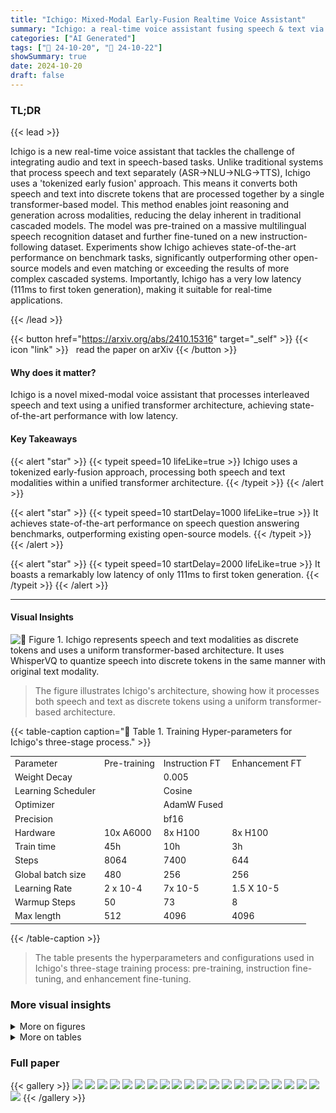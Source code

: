 ```yaml
---
title: "Ichigo: Mixed-Modal Early-Fusion Realtime Voice Assistant"
summary: "Ichigo: a real-time voice assistant fusing speech & text via a unified transformer, achieving state-of-the-art performance with 111ms latency!"
categories: ["AI Generated"]
tags: ["🔖 24-10-20", "🤗 24-10-22"]
showSummary: true
date: 2024-10-20
draft: false
---
```


### TL;DR


{{< lead >}}

Ichigo is a new real-time voice assistant that tackles the challenge of integrating audio and text in speech-based tasks.  Unlike traditional systems that process speech and text separately (ASR->NLU->NLG->TTS), Ichigo uses a 'tokenized early fusion' approach. This means it converts both speech and text into discrete tokens that are processed together by a single transformer-based model. This method enables joint reasoning and generation across modalities, reducing the delay inherent in traditional cascaded models. The model was pre-trained on a massive multilingual speech recognition dataset and further fine-tuned on a new instruction-following dataset.  Experiments show Ichigo achieves state-of-the-art performance on benchmark tasks, significantly outperforming other open-source models and even matching or exceeding the results of more complex cascaded systems.  Importantly, Ichigo has a very low latency (111ms to first token generation), making it suitable for real-time applications.

{{< /lead >}}


{{< button href="https://arxiv.org/abs/2410.15316" target="_self" >}}
{{< icon "link" >}} &nbsp; read the paper on arXiv
{{< /button >}}

#### Why does it matter?
Ichigo is a novel mixed-modal voice assistant that processes interleaved speech and text using a unified transformer architecture, achieving state-of-the-art performance with low latency.
#### Key Takeaways

{{< alert "star" >}}
{{< typeit speed=10 lifeLike=true >}} Ichigo uses a tokenized early-fusion approach, processing both speech and text modalities within a unified transformer architecture. {{< /typeit >}}
{{< /alert >}}

{{< alert "star" >}}
{{< typeit speed=10 startDelay=1000 lifeLike=true >}} It achieves state-of-the-art performance on speech question answering benchmarks, outperforming existing open-source models. {{< /typeit >}}
{{< /alert >}}

{{< alert "star" >}}
{{< typeit speed=10 startDelay=2000 lifeLike=true >}} It boasts a remarkably low latency of only 111ms to first token generation. {{< /typeit >}}
{{< /alert >}}

------
#### Visual Insights



![](figures/figures_3_0.png "🔼 Figure 1. Ichigo represents speech and text modalities as discrete tokens and uses a uniform transformer-based architecture. It uses WhisperVQ to quantize speech into discrete tokens in the same manner with original text modality.")

> The figure illustrates Ichigo's architecture, showing how it processes both speech and text as discrete tokens using a uniform transformer-based architecture.







{{< table-caption caption="🔽 Table 1. Training Hyper-parameters for Ichigo's three-stage process." >}}
<table id='8' style='font-size:14px'><tr><td>Parameter</td><td>Pre-training</td><td>Instruction FT</td><td>Enhancement FT</td></tr><tr><td>Weight Decay</td><td></td><td>0.005</td><td></td></tr><tr><td>Learning Scheduler</td><td></td><td>Cosine</td><td></td></tr><tr><td>Optimizer</td><td></td><td>AdamW Fused</td><td></td></tr><tr><td>Precision</td><td></td><td>bf16</td><td></td></tr><tr><td>Hardware</td><td>10x A6000</td><td>8x H100</td><td>8x H100</td></tr><tr><td>Train time</td><td>45h</td><td>10h</td><td>3h</td></tr><tr><td>Steps</td><td>8064</td><td>7400</td><td>644</td></tr><tr><td>Global batch size</td><td>480</td><td>256</td><td>256</td></tr><tr><td>Learning Rate</td><td>2 x 10-4</td><td>7x 10-5</td><td>1.5 X 10-5</td></tr><tr><td>Warmup Steps</td><td>50</td><td>73</td><td>8</td></tr><tr><td>Max length</td><td>512</td><td>4096</td><td>4096</td></tr></table>{{< /table-caption >}}

> The table presents the hyperparameters and configurations used in Ichigo's three-stage training process: pre-training, instruction fine-tuning, and enhancement fine-tuning.



### More visual insights

<details>
<summary>More on figures
</summary>


![](figures/figures_6_0.png "🔼 Figure 2. Data Processing Pipeline for Speech Instruction Dataset Generation. This chart illustrates the multi-stage filtering and conversion process, starting from 6M samples of multiple open-source instruction text datasets. The data undergoes filtering process results in 2.2M samples. Finally, these samples are converted to speech instruction data using WhisperSpeech (TTS) and WhisperVQ (speech to semantic tokens), creating the 1.3M pairs of Speech instruction and Text answer.")

> The figure shows the data processing pipeline used to create a speech instruction dataset, starting from open-source text datasets and involving multiple filtering and conversion steps.


![](figures/figures_9_0.png "🔼 Figure 3. a. Distribution of data types in the Instruction Fine-tuning dataset. The goal of this specific distribution was to enhance speech comprehension while maintaining robust general language abilities. b. Distribution of data samples used in the enhancement fine-tuning stage. This specific distribution improves Ichigo robustness in handling multi-turn conversations and inaudible inputs.")

> The figure shows the data distribution used in the Instruction Fine-tuning and Enhancement Fine-tuning stages, highlighting the balance between different data types to improve model performance.


![](figures/figures_12_0.png "🔼 Figure 1. Ichigo represents speech and text modalities as discrete tokens and uses a uniform transformer-based architecture. It uses WhisperVQ to quantize speech into discrete tokens in the same manner with original text modality.")

> Ichigo processes both speech and text modalities as discrete tokens using a uniform transformer-based architecture.


![](figures/figures_13_0.png "🔼 Figure 1. Ichigo represents speech and text modalities as discrete tokens and uses a uniform transformer-based architecture. It uses WhisperVQ to quantize speech into discrete tokens in the same manner with original text modality.")

> Ichigo processes speech and text modalities as discrete tokens using a uniform transformer-based architecture.


![](figures/figures_13_1.png "🔼 Figure 1. Ichigo represents speech and text modalities as discrete tokens and uses a uniform transformer-based architecture. It uses WhisperVQ to quantize speech into discrete tokens in the same manner with original text modality.")

> The figure illustrates Ichigo's architecture, showing how both speech and text are converted into discrete tokens and processed using a unified transformer.


</details>




<details>
<summary>More on tables
</summary>


{{< table-caption caption="🔽 Table 2. A comparative results of Ichigo against three representative Speech Language Models and a cascade system." >}}
<table id='5' style='font-size:14px'><tr><td>Model</td><td>OpenHermes-Audio</td><td>ALPACA-Audio</td></tr><tr><td>Whisper + Llama-3 8B</td><td>63.0</td><td>70.8</td></tr><tr><td>SALMONN</td><td>19.2</td><td>12.4</td></tr><tr><td>Qwen2-Audio</td><td>44.8</td><td>52.0</td></tr><tr><td>WavLM</td><td>22.4</td><td>21.6</td></tr><tr><td>Ichigo instruct v0.3 (Phase 3)</td><td>67.8</td><td>67.2</td></tr></table>{{< /table-caption >}}

> Table 2 presents a comparison of Ichigo's performance on two speech question answering benchmarks against three other speech language models and a cascaded system.


{{< table-caption caption="🔽 Table 3. The comparative results of latency to first token and VRAM usage across different models and systems" >}}
<table id='2' style='font-size:18px'><tr><td>Model</td><td>Latency (avg.) (ms)</td><td>VRAM usage (GB)</td></tr><tr><td>Qwen2-Audio</td><td>317.45 士 8.30</td><td>32</td></tr><tr><td>Cascaded system</td><td>453.18 士 15.02</td><td>19</td></tr><tr><td>Ichigo</td><td>111.52 士 7.73</td><td>19</td></tr></table>{{< /table-caption >}}

> Table 3 compares the latency to the first token and VRAM usage of Ichigo against other speech models and a cascaded system.


{{< table-caption caption="🔽 Table 4. Results of Ichigo across different versions and the original Llama3 8B Instruct model." >}}
<table id='1' style='font-size:18px'><tr><td>Model</td><td>MMLU (5-shots)</td><td>GPQA (0-shot)</td><td>GSM-8K (CoT) (8-shots)</td><td>Avg.</td></tr><tr><td>Llama3 8B Instruct</td><td>69.4</td><td>30.4</td><td>84.5</td><td>61.43</td></tr><tr><td>Ichigo base v0.2</td><td>47.66</td><td>28.13</td><td>N/A *</td><td>N/A *</td></tr><tr><td>Ichigo instruct v0.2</td><td>50.27</td><td>26.56</td><td>53.58</td><td>43.47</td></tr><tr><td>Ichigo base v0.3</td><td>42.11</td><td>28.57</td><td>N/A *</td><td>* N/A</td></tr><tr><td>Ichigo instruct v0.3 (phase 2)</td><td>63.08</td><td>28.35</td><td>76.50</td><td>55.98</td></tr><tr><td>Ichigo instruct v0.3 (phase 3)</td><td>63.79</td><td>29.69</td><td>75.28</td><td>56.25</td></tr></table>{{< /table-caption >}}

> Table 4 compares the performance of different versions of the Ichigo model against the original Llama3 8B Instruct model across three benchmarks: MMLU, GPQA, and GSM-8K.


{{< table-caption caption="🔽 Table 6. Ablations on training model with/without introducing new transcribe token" >}}
<table id='10' style='font-size:14px'><tr><td>Test Name</td><td>Transcribe token</td><td>SpeechQA</td><td>Instruction</td><td>Transcription</td><td>MMLU</td></tr><tr><td>Recovery test 1</td><td>1</td><td>1</td><td>1</td><td>0</td><td>0.515</td></tr><tr><td>Recovery test 2</td><td>1</td><td>1</td><td>1</td><td>1</td><td>0.480</td></tr><tr><td>Recovery test 3</td><td>0</td><td>1</td><td>1</td><td>1</td><td>0.630</td></tr></table>{{< /table-caption >}}

> The table summarizes the results of ablation studies conducted to investigate the impact of different training configurations on the model's performance, focusing on the presence or absence of a transcription token and its effect on various metrics.


</details>


### Full paper

{{< gallery >}}
<img src="paper_images/1.png" class="grid-w50 md:grid-w33 xl:grid-w25" />
<img src="paper_images/2.png" class="grid-w50 md:grid-w33 xl:grid-w25" />
<img src="paper_images/3.png" class="grid-w50 md:grid-w33 xl:grid-w25" />
<img src="paper_images/4.png" class="grid-w50 md:grid-w33 xl:grid-w25" />
<img src="paper_images/5.png" class="grid-w50 md:grid-w33 xl:grid-w25" />
<img src="paper_images/6.png" class="grid-w50 md:grid-w33 xl:grid-w25" />
<img src="paper_images/7.png" class="grid-w50 md:grid-w33 xl:grid-w25" />
<img src="paper_images/8.png" class="grid-w50 md:grid-w33 xl:grid-w25" />
<img src="paper_images/9.png" class="grid-w50 md:grid-w33 xl:grid-w25" />
<img src="paper_images/10.png" class="grid-w50 md:grid-w33 xl:grid-w25" />
<img src="paper_images/11.png" class="grid-w50 md:grid-w33 xl:grid-w25" />
<img src="paper_images/12.png" class="grid-w50 md:grid-w33 xl:grid-w25" />
<img src="paper_images/13.png" class="grid-w50 md:grid-w33 xl:grid-w25" />
<img src="paper_images/14.png" class="grid-w50 md:grid-w33 xl:grid-w25" />
<img src="paper_images/15.png" class="grid-w50 md:grid-w33 xl:grid-w25" />
<img src="paper_images/16.png" class="grid-w50 md:grid-w33 xl:grid-w25" />
<img src="paper_images/17.png" class="grid-w50 md:grid-w33 xl:grid-w25" />
<img src="paper_images/18.png" class="grid-w50 md:grid-w33 xl:grid-w25" />
<img src="paper_images/19.png" class="grid-w50 md:grid-w33 xl:grid-w25" />
<img src="paper_images/20.png" class="grid-w50 md:grid-w33 xl:grid-w25" />
<img src="paper_images/21.png" class="grid-w50 md:grid-w33 xl:grid-w25" />
{{< /gallery >}}